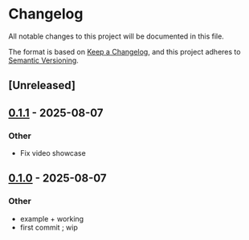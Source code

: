 # Changelog

All notable changes to this project will be documented in this file.

The format is based on [Keep a Changelog](https://keepachangelog.com/en/1.0.0/),
and this project adheres to [Semantic Versioning](https://semver.org/spec/v2.0.0.html).

## [Unreleased]

## [0.1.1](https://github.com/Vrixyz/typed_log_parry_rerun/compare/v0.1.0...v0.1.1) - 2025-08-07

### Other

- Fix video showcase

## [0.1.0](https://github.com/Vrixyz/typed_log_parry_rerun/releases/tag/v0.1.0) - 2025-08-07

### Other

- example + working
- first commit ; wip
